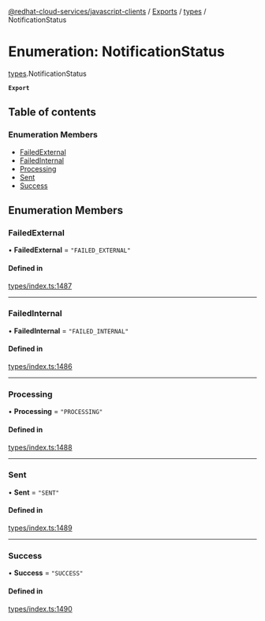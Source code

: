 [@redhat-cloud-services/javascript-clients](../README.md) / [Exports](../modules.md) / [types](../modules/types.md) / NotificationStatus

# Enumeration: NotificationStatus

[types](../modules/types.md).NotificationStatus

**`Export`**

## Table of contents

### Enumeration Members

- [FailedExternal](types.NotificationStatus.md#failedexternal)
- [FailedInternal](types.NotificationStatus.md#failedinternal)
- [Processing](types.NotificationStatus.md#processing)
- [Sent](types.NotificationStatus.md#sent)
- [Success](types.NotificationStatus.md#success)

## Enumeration Members

### FailedExternal

• **FailedExternal** = ``"FAILED_EXTERNAL"``

#### Defined in

[types/index.ts:1487](https://github.com/RedHatInsights/javascript-clients/blob/main/packages/integrations/types/index.ts#L1487)

___

### FailedInternal

• **FailedInternal** = ``"FAILED_INTERNAL"``

#### Defined in

[types/index.ts:1486](https://github.com/RedHatInsights/javascript-clients/blob/main/packages/integrations/types/index.ts#L1486)

___

### Processing

• **Processing** = ``"PROCESSING"``

#### Defined in

[types/index.ts:1488](https://github.com/RedHatInsights/javascript-clients/blob/main/packages/integrations/types/index.ts#L1488)

___

### Sent

• **Sent** = ``"SENT"``

#### Defined in

[types/index.ts:1489](https://github.com/RedHatInsights/javascript-clients/blob/main/packages/integrations/types/index.ts#L1489)

___

### Success

• **Success** = ``"SUCCESS"``

#### Defined in

[types/index.ts:1490](https://github.com/RedHatInsights/javascript-clients/blob/main/packages/integrations/types/index.ts#L1490)
